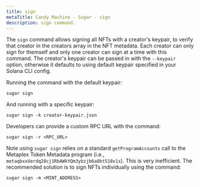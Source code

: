 ```yaml
---
title: sign
metaTitle: Candy Machine - Sugar - sign
description: sign command.
---
```


The `sign` command allows signing all NFTs with a creator's keypair, to verify that creator in the creators array in the NFT metadata. Each creator can only sign for themself and only one creator can sign at a time with this command. The creator's keypair can be passed in with the `--keypair` option, otherwise it defaults to using default keypair specified in your Solana CLI config.

Running the command with the default keypair:

```
sugar sign
```

And running with a specific keypair:

```
sugar sign -k creator-keypair.json
```

Developers can provide a custom RPC URL with the command:
```
sugar sign -r <RPC_URL>
```
Note using `sugar sign` relies on a standard `getProgramAccounts` call to the Metaplex Token Metadata program (i.e., `metaqbxxUerdq28cj1RbAWkYQm3ybzjb6a8bt518x1s`). This is very inefficient. The recommended solution is to sign NFTs individually using the command:
```
sugar sign -m <MINT_ADDRESS>
```